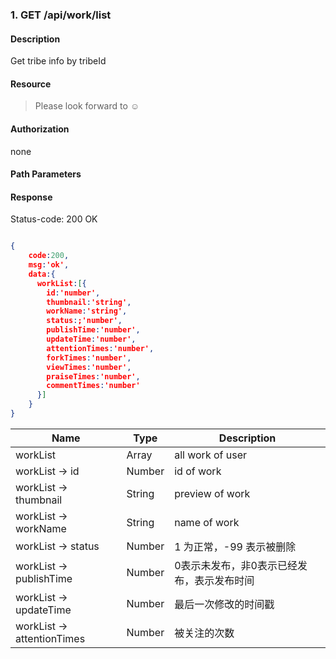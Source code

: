 ### 1. GET /api/work/list

#### Description
Get tribe info by tribeId 

#### Resource
 > Please look forward to ☺

#### Authorization
none

#### Path Parameters

#### Response
Status-code: 200 OK

```json

{   
    code:200,
    msg:'ok',
    data:{
      workList:[{
        id:'number',
        thumbnail:'string',
        workName:'string',
        status:;'number',
        publishTime:'number',
        updateTime:'number',
        attentionTimes:'number',
        forkTimes:'number',
        viewTimes:'number',
        praiseTimes:'number',
        commentTimes:'number'
      }]
    }
}
```

|Name|Type|Description| 
|----|----|--- | 
| workList |   Array  | all work of user | 
| workList -> id |   Number  | id of work | 
| workList -> thumbnail |   String  | preview of work | 
| workList -> workName |   String  | name of work | 
| workList -> status |   Number  | 1 为正常，-99 表示被删除| 
| workList -> publishTime |   Number  | 0表示未发布，非0表示已经发布，表示发布时间| 
| workList -> updateTime |   Number  | 最后一次修改的时间戳| 
| workList -> attentionTimes |   Number  | 被关注的次数 | 



